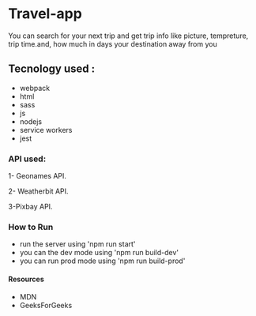 # Travel-app

You can search for your next trip and get trip info like picture, tempreture, trip time.and,
 how much in days your destination away from you 

 ## Tecnology used : 

 - webpack
 - html
 - sass
 - js
 - nodejs
 - service workers
 - jest
 

 ### API used: 

 1- Geonames API.

 2- Weatherbit API.

 3-Pixbay API.

### How to Run

- run the server using 'npm run start'
- you can the dev mode using 'npm run build-dev'
- you can run prod mode using 'npm run build-prod'

#### Resources

 - MDN 
 - GeeksForGeeks
